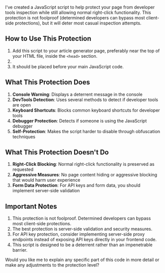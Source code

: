 I've created a JavaScript script to help protect your page from developer tools inspection while still allowing normal right-click functionality. This protection is not foolproof (determined developers can bypass most client-side protections), but it will deter most casual inspection attempts.

How to Use This Protection
--------------------------

1.  Add this script to your article generator page, preferably near the top of your HTML file, inside the `<head>` section.
2.  <script src="https://raw.githubusercontent.com/duniait777/JavaScript-Anti-Developer-Tool/refs/heads/main/script.js" defer></script>
3.  It should be placed before your main JavaScript code.

What This Protection Does
-------------------------

1.  **Console Warning**: Displays a deterrent message in the console
2.  **DevTools Detection**: Uses several methods to detect if developer tools are open
3.  **Keyboard Shortcuts**: Blocks common keyboard shortcuts for developer tools
4.  **Debugger Protection**: Detects if someone is using the JavaScript debugger
5.  **Self-Protection**: Makes the script harder to disable through obfuscation techniques

What This Protection Doesn't Do
-------------------------------

1.  **Right-Click Blocking**: Normal right-click functionality is preserved as requested
2.  **Aggressive Measures**: No page content hiding or aggressive blocking that would harm user experience
3.  **Form Data Protection**: For API keys and form data, you should implement server-side validation

Important Notes
---------------

1.  This protection is not foolproof. Determined developers can bypass most client-side protections.
2.  The best protection is server-side validation and security measures.
3.  For API key protection, consider implementing server-side proxy endpoints instead of exposing API keys directly in your frontend code.
4.  This script is designed to be a deterrent rather than an impenetrable barrier.

Would you like me to explain any specific part of this code in more detail or make any adjustments to the protection level?
